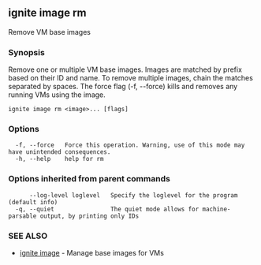 ## ignite image rm

Remove VM base images

### Synopsis


Remove one or multiple VM base images. Images are matched by prefix based on
their ID and name. To remove multiple images, chain the matches separated by spaces.
The force flag (-f, --force) kills and removes any running VMs using the image.


```
ignite image rm <image>... [flags]
```

### Options

```
  -f, --force   Force this operation. Warning, use of this mode may have unintended consequences.
  -h, --help    help for rm
```

### Options inherited from parent commands

```
      --log-level loglevel   Specify the loglevel for the program (default info)
  -q, --quiet                The quiet mode allows for machine-parsable output, by printing only IDs
```

### SEE ALSO

* [ignite image](ignite_image.md) - Manage base images for VMs
